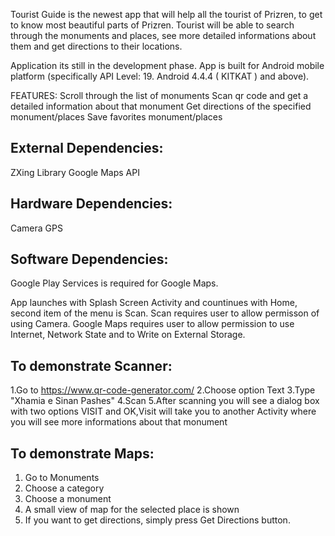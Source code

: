 Tourist Guide is the newest app that will help 
all the tourist of Prizren, to get to know most beautiful parts of Prizren.
Tourist will be able to search through the monuments and places, 
see more detailed informations about them and get directions to their locations.

Application its still in the development phase.
App is built for Android mobile platform (specifically API Level: 19. Android 4.4.4 ( KITKAT ) and above). 


FEATURES:
Scroll through the list of monuments
Scan qr code and get a detailed information about that monument
Get directions of the specified monument/places
Save favorites monument/places

External Dependencies: 
-----------------------
ZXing Library 
Google Maps API

Hardware Dependencies:
-----------------------
Camera
GPS

Software Dependencies:
-----------------------
Google Play Services is required for Google Maps.

App launches with Splash Screen Activity and countinues with Home, second item of the menu is Scan.
Scan requires user to allow permisson of using Camera.
Google Maps requires user to allow permission to use Internet, Network State and to Write on External Storage.

To demonstrate Scanner:
------------------------
1.Go to https://www.qr-code-generator.com/
2.Choose option Text
3.Type "Xhamia e Sinan Pashes"
4.Scan
5.After scanning you will see a dialog box with two options VISIT and OK,Visit will take you to another Activity where you will see more informations about that monument

To demonstrate Maps:
---------------------
1. Go to Monuments
2. Choose a category
3. Choose a monument
4. A small view of map for the selected place is shown
5. If you want to get directions, simply press Get Directions button.
